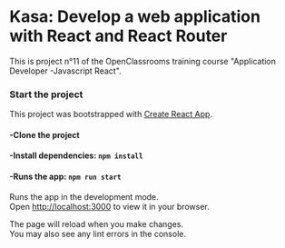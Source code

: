 # Kasa: Develop a web application with React and React Router

This is project n°11 of the OpenClassrooms training course "Application Developer -Javascript React".

### Start the project

This project was bootstrapped with [Create React App](https://github.com/facebook/create-react-app).

#### -Clone the project
#### -Install dependencies: `npm install`
#### -Runs the app: `npm run start`

Runs the app in the development mode.\
Open [http://localhost:3000](http://localhost:3000) to view it in your browser.

The page will reload when you make changes.\
You may also see any lint errors in the console.
